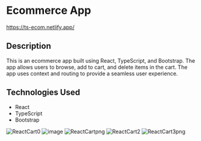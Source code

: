 

# Ecommerce App 
https://ts-ecom.netlify.app/

## Description

This is an ecommerce app built using React, TypeScript, and Bootstrap. The app allows users to browse, add to cart, and delete items in the cart. The app uses context and routing to provide a seamless user experience.

## Technologies Used

- React
- TypeScript
- Bootstrap

![ReactCart0](https://user-images.githubusercontent.com/70171772/235113972-26efb605-a3b6-4f01-ae46-2c9939f4a0ce.png)
![image](https://user-images.githubusercontent.com/70171772/235114046-2a37bbf1-4783-4784-b460-186938e91737.png)
![ReactCartpng](https://user-images.githubusercontent.com/70171772/234168061-8094b140-9cb3-44b4-99be-86337b2a4828.png)
![ReactCart2](https://user-images.githubusercontent.com/70171772/234168088-2fdd35f2-7b7b-4432-a991-a0d270d9264e.png)
![ReactCart3png](https://user-images.githubusercontent.com/70171772/234168100-908241fd-c150-490e-8293-657743d0815a.png)

